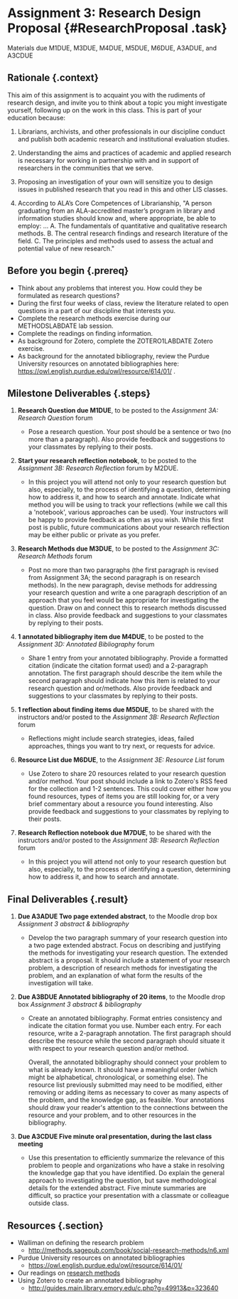 # Assignment 3: Research Design Proposal  {#ResearchProposal .task}
Materials due M1DUE, M3DUE, M4DUE, M5DUE, M6DUE, A3ADUE, and A3CDUE 
 
## Rationale {.context}

This aim of this assignment is to acquaint you with the rudiments of research design, and
invite you to think about a topic you might investigate yourself, following up on the
work in this class. This is part of your education because: 

1. Librarians, archivists, and other professionals in our discipline
   conduct and publish both academic research and institutional
   evaluation studies.

2. Understanding the aims and practices of academic and applied research
   is necessary for working in partnership with and in support of
   researchers in the communities that we serve.

3. Proposing an investigation of your own will sensitize you to design issues in published research
   that you read in this and other LIS classes.

4. According to ALA’s Core Competences of Librarianship, "A person
   graduating from an ALA-accredited master’s program in library and
   information studies should know and, where appropriate, be able to
   employ: ...
      A. The fundamentals of quantitative and qualitative research methods.
      B. The central research findings and research literature of the field.
      C. The principles and methods used to assess the actual and potential value of new research."


## Before you begin {.prereq}
- Think about any problems that interest you. How could they be formulated as research questions?
- During the first four weeks of class, review the literature related to open questions in a part of
  our discipline that interests you.
- Complete the research methods exercise during our METHODSLABDATE lab session.
- Complete the readings on finding information.
- As background for Zotero, complete the ZOTERO1LABDATE Zotero exercise.
- As background for the annotated bibliography, review the Purdue University resources on annotated bibliographies here: <https://owl.english.purdue.edu/owl/resource/614/01/> .

## Milestone Deliverables {.steps}

1. **Research Question due M1DUE**, to be posted to the *Assignment 3A: Research Question* forum
     - Pose a research question. Your post should be a sentence or two
       (no more than a paragraph). Also provide feedback and
       suggestions to your classmates by replying to their posts.

2. **Start your research reflection notebook**, to be posted to the *Assignment 3B: Research Reflection* forum by M2DUE.
     - In this project you will attend not only to your research question but also, especially, to the process of identifying a question, determining how to address it, and how to search and annotate. Indicate what method you will be using to track your reflections (while we call this a 'notebook', various approaches can be used). Your instructors will be happy to provide feedback as often as you wish. While this first post is public, future communications about your research reflection may be either public or private as you prefer.

3. **Research Methods due M3DUE**, to be posted to the *Assignment 3C: Research Methods* forum
     - Post no more than two paragraphs (the first paragraph is revised from Assignment 3A; the second paragraph is on research methods). In the new paragraph, devise methods for addressing your research question and write a one paragraph description of an approach that you feel would be appropriate for investigating the question. Draw on and connect this to research methods discussed in class. Also provide feedback and suggestions to your classmates by replying to their posts.

4. **1 annotated bibliography item due M4DUE**, to be posted to the *Assignment 3D: Annotated Bibliography* forum
     - Share 1 entry from your annotated bibliography. Provide a formatted citation (indicate the citation format used) and a 2-paragraph annotation. The first paragraph should describe the item while the second paragraph should indicate how this item is related to your research question and or/methods. Also provide feedback and suggestions to your classmates by replying to their posts.
       
5. **1 reflection about finding items due M5DUE**, to be shared with the instructors and/or posted to the *Assignment 3B: Research Reflection* forum
     - Reflections might include search strategies, ideas, failed approaches, things you want to try next, or requests for advice.

6. **Resource List due M6DUE**, to the *Assignment 3E: Resource List* forum
     - Use Zotero to share 20 resources related to your research
       question and/or method. Your post should include a link to
       Zotero's RSS feed for the collection and 1-2 sentences. This
       could cover either how you found resources, types of items you
       are still looking for, or a very brief commentary about a
       resource you found interesting. Also provide feedback and
       suggestions to your classmates by replying to their posts.
       
7. **Research Reflection notebook due M7DUE**, to be shared with the instructors and/or posted to the *Assignment 3B: Research Reflection* forum
     - In this project you will attend not only to your research question but also, especially, to the process of identifying a question, determining how to address it, and how to search and annotate.
     
     
## Final Deliverables  {.result}


1. **Due A3ADUE Two page extended abstract**, to the Moodle drop box *Assignment 3 abstract & bibliography* 
     - Develop the two paragraph summary of your research question
       into a two page extended abstract. Focus on describing and
       justifying the methods for investigating your research
       question. The extended abstract is a proposal. It should
       include a statement of your research problem, a description of
       research methods for investigating the problem, and an
       explanation of what form the results of the investigation will
       take.

2. **Due A3BDUE Annotated bibliography of 20 items**, to the Moodle drop box *Assignment 3 abstract & bibliography* 
     - Create an annotated bibliography. Format entries consistency and indicate the citation format you use. Number each entry.
       For each resource, write a 2-paragraph annotation. The first paragraph should describe the resource while the second paragraph 
       should situate it with respect to your research question and/or method.
       
       Overall, the annotated bibliography should connect your problem to what is already
       known. It should have a meaningful order (which might be
       alphabetical, chronological, or something else). The resource
       list previously submitted may need to be modified, either
       removing or adding items as necessary to cover as many aspects
       of the problem, and the knowledge gap, as feasible. Your
       annotations should draw your reader's attention to the
       connections between the resource and your problem, and to other
       resources in the bibliography.

3. **Due A3CDUE Five minute oral presentation, during the last class meeting**
     - Use this presentation to efficiently summarize the relevance of
       this problem to people and organizations who have a stake in
       resolving the knowledge gap that you have identified. Do
       explain the general approach to investigating the question, but
       save methodological details for the extended abstract. Five
       minute summaries are difficult, so practice your presentation
       with a classmate or colleague outside class.
       
     
## Resources {.section}

- Walliman on defining the research problem
	- <http://methods.sagepub.com/book/social-research-methods/n6.xml>
-  Purdue University resources on annotated bibliographies
	- <https://owl.english.purdue.edu/owl/resource/614/01/>
-  Our readings on [research methods](#research-methods)
- Using Zotero to create an annotated bibliography
	- <http://guides.main.library.emory.edu/c.php?g=49913&p=323640>
